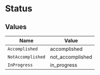 # Status


## Values

| Name              | Value             |
| ----------------- | ----------------- |
| `Accomplished`    | accomplished      |
| `NotAccomplished` | not_accomplished  |
| `InProgress`      | in_progress       |